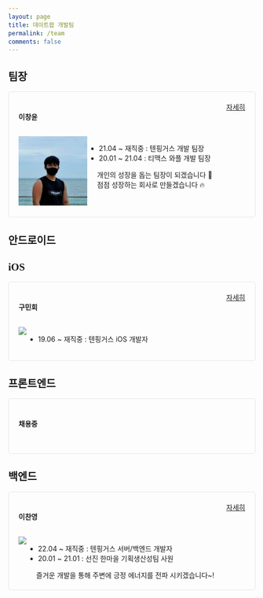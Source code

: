 ```yaml
---
layout: page
title: 데이트팝 개발팀
permalink: /team
comments: false
---
```


<style>
.team h2 {
    font-family: 'Jua';
}
.team h4 {
    font-family: 'Gugi';
    padding-bottom: 12px;
}
.member-box {
    margin-bottom: 20px;
    padding: 20px;
    border: 1px solid #e5e5e5;
    border-radius: 5px;
    max-width: 500px;
}
.member-box li {
    font-size: 14px;
}
.flex {
    display: flex;
}
.quote {
    margin-left: 20px;
    font-size: 14px;
}
</style>

<div class="team">

<h2>팀장</h2>

<div class="member-box">
    <div class="flex">
        <h4 style="flex-grow: 1;">이창윤</h4>
        <a href="/team/changyun">자세히</a>
    </div>
    <div class="flex">
        <div>
            <img src="/assets/images/team/changyun.png" />
        </div>
        <div>
            <ul>
                <li>21.04 ~ 재직중 : 텐핑거스 개발 팀장</li>
                <li>20.01 ~ 21.04 : 티맥스 와플 개발 팀장</li>
            </ul>
            <div class="quote">개인의 성장을 돕는 팀장이 되겠습니다 🤛<br />
            점점 성장하는 회사로 만들겠습니다 🔥</div>
        </div>
    </div>
</div>

<h2>안드로이드</h2>

<h2>iOS</h2>

<div class="member-box">
    <div class="flex">
        <h4 style="flex-grow: 1;">구민회</h4>
        <a href="/team/">자세히</a>
    </div>
    <div class="flex">
        <div>
            <img src="https://avatars.githubusercontent.com/u/27220138?s=140&v=4" />
        </div>
        <div>
            <ul>
                <li>19.06 ~ 재직중 : 텐핑거스 iOS 개발자</li>
            </ul>
            <div class="quote"></div>
        </div>
    </div>
</div>

<h2>프론트엔드</h2>

<div class="member-box">
    <div class="flex">
        <h4 style="flex-grow: 1;">채용중</h4>
    </div>
    <div class="flex">
    </div>
</div>

<h2>백엔드</h2>

<div class="member-box">
    <div class="flex">
        <h4 style="flex-grow: 1;">이찬영</h4>
        <a href="/team/coldzero">자세히</a>
    </div>
    <div class="flex">
        <div>
            <img src="https://avatars.githubusercontent.com/u/89123869?s=140&v=4" />
        </div>
        <div>
            <ul>
                <li>22.04 ~ 재직중 : 텐핑거스 서버/백엔드 개발자</li>
                <li>20.01 ~ 21.01 : 선진 한마을 기획생산성팀 사원</li>
            </ul>
            <div class="quote">즐거운 개발을 통해 주변에 긍정 에너지를 전파 시키겠습니다~!</div>
        </div>
    </div>
</div>

</div>